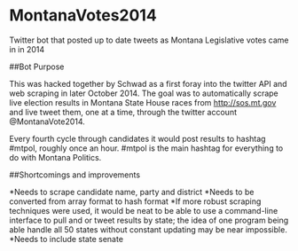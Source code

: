 MontanaVotes2014
================

Twitter bot that posted up to date tweets as Montana Legislative votes came in in 2014

##Bot Purpose

This was hacked together by Schwad as a first foray into the twitter API and web scraping in later October 2014. The goal was to automatically scrape live election results in Montana State House races from http://sos.mt.gov and live tweet them, one at a time, through the twitter account @MontanaVote2014. 

Every fourth cycle through candidates it would post results to hashtag #mtpol, roughly once an hour. #mtpol is the main hashtag for everything to do with Montana Politics.

##Shortcomings and improvements

*Needs to scrape candidate name, party and district
*Needs to be converted from array format to hash format
*If more robust scraping techniques were used, it would be neat to be able to use a command-line interface to pull and or tweet results by state; the idea of one program being able handle all 50 states without constant updating may be near impossible.
*Needs to include state senate
